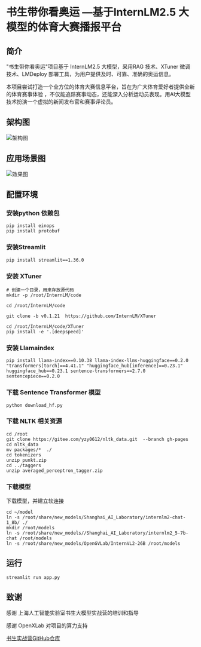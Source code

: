 # 书生带你看奥运 —基于InternLM2.5 大模型的体育大赛播报平台

## 简介
"书生带你看奥运"项目基于 InternLM2.5 大模型，采用RAG 技术、XTuner 微调技术、LMDeploy 部署工具，为用户提供及时、可靠、准确的奥运信息。

本项目尝试打造一个全方位的体育大赛信息平台，旨在为广大体育爱好者提供全新的体育赛事体验 ，不仅能追踪赛事动态，还能深入分析运动员表现。用AI大模型技术扮演一个虚拟的新闻发布官和赛事评论员。

## 架构图
![架构图](https://github.com/user-attachments/assets/ba33f7e1-3c87-4558-b603-ba774bbfa052)
## 应用场景图
![效果图](https://github.com/user-attachments/assets/6ee69e45-a774-4351-94d2-935c458b857b)
## 配置环境

### 安装python 依赖包

```shell
pip install einops
pip install protobuf
```
### 安装Streamlit

```shell
pip install streamlit==1.36.0
```

### 安装 XTuner

```shell
# 创建一个目录，用来存放源代码
mkdir -p /root/InternLM/code

cd /root/InternLM/code

git clone -b v0.1.21  https://github.com/InternLM/XTuner

cd /root/InternLM/code/XTuner
pip install -e '.[deepspeed]'
```

### 安装 Llamaindex

```shell
pip install llama-index==0.10.38 llama-index-llms-huggingface==0.2.0 "transformers[torch]==4.41.1" "huggingface_hub[inference]==0.23.1" huggingface_hub==0.23.1 sentence-transformers==2.7.0 sentencepiece==0.2.0
```

### 下载 Sentence Transformer 模型

```shell
python download_hf.py
```

### 下载 NLTK 相关资源

```shell
cd /root
git clone https://gitee.com/yzy0612/nltk_data.git  --branch gh-pages
cd nltk_data
mv packages/*  ./
cd tokenizers
unzip punkt.zip
cd ../taggers
unzip averaged_perceptron_tagger.zip

```

### 下载模型

下载模型，并建立软连接
```shell
cd ~/model
ln -s /root/share/new_models/Shanghai_AI_Laboratory/internlm2-chat-1_8b/ ./
mkdir /root/models
ln -s /root/share/new_models//Shanghai_AI_Laboratory/internlm2_5-7b-chat /root/models
ln -s /root/share/new_models/OpenGVLab/InternVL2-26B /root/models

```

## 运行

```shell
streamlit run app.py

```
## 致谢
感谢 上海人工智能实验室书生大模型实战营的培训和指导

感谢 OpenXLab 对项目的算力支持


[书生实战营GitHub仓库](https://github.com/InternLM/Tutorial)
